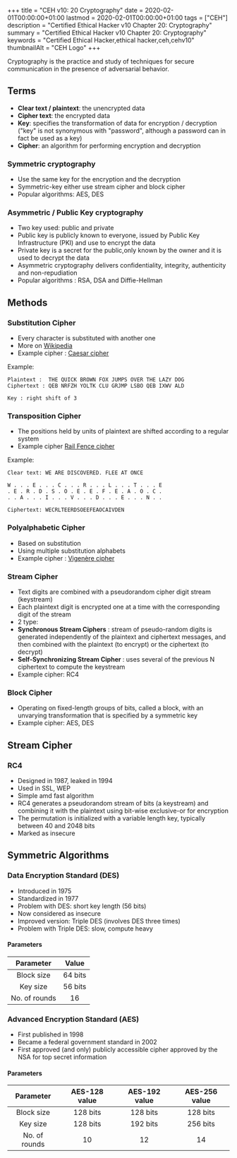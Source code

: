 +++
title = "CEH v10: 20 Cryptography"
date = 2020-02-01T00:00:00+01:00
lastmod = 2020-02-01T00:00:00+01:00
tags = ["CEH"]
description = "Certified Ethical Hacker v10 Chapter 20: Cryptography"
summary = "Certified Ethical Hacker v10 Chapter 20: Cryptography"
keywords = "Certified Ethical Hacker,ethical hacker,ceh,cehv10"
thumbnailAlt = "CEH Logo"
+++

Cryptography is the practice and study of techniques for secure communication in the presence of adversarial behavior.

## Terms

- **Clear text / plaintext**: the unencrypted data
- **Cipher text**: the encrypted data
- **Key**: specifies the transformation of data for encryption / decryption ("key" is not synonymous with "password", although a password can in fact be used as a key)
- **Cipher**: an algorithm for performing encryption and decryption

### Symmetric cryptography

- Use the same key for the encryption and the decryption
- Symmetric-key either use stream cipher and block cipher
- Popular algorithms: AES, DES

### Asymmetric / Public Key cryptography

- Two key used: public and private
- Public key is publicly known to everyone, issued by Public Key Infrastructure (PKI) and use to encrypt the data
- Private key is a secret for the public,only known by the owner and it is used to decrypt the data
- Asymmetric cryptography delivers confidentiality, integrity, authenticity and non-repudiation
- Popular algorithms : RSA, DSA and Diffie-Hellman

## Methods

### Substitution Cipher

- Every character is substituted with another one
- More on [Wikipedia](https://en.wikipedia.org/wiki/Substitution_cipher)
- Example cipher : [Caesar cipher](https://en.wikipedia.org/wiki/Caesar_cipher)

Example:

```text
Plaintext :  THE QUICK BROWN FOX JUMPS OVER THE LAZY DOG
Ciphertext : QEB NRFZH YOLTK CLU GRJMP LSBO QEB IXWV ALD

Key : right shift of 3 
```

### Transposition Cipher

- The positions held by units of plaintext are shifted according to a regular system
- Example cipher [Rail Fence cipher](https://en.wikipedia.org/wiki/Rail_fence)

Example:

```text
Clear text: WE ARE DISCOVERED. FLEE AT ONCE

W . . . E . . . C . . . R . . . L . . . T . . . E
. E . R . D . S . O . E . E . F . E . A . O . C .
. . A . . . I . . . V . . . D . . . E . . . N . .

Ciphertext: WECRLTEERDSOEEFEAOCAIVDEN
```

### Polyalphabetic Cipher

- Based on substitution
- Using multiple substitution alphabets
- Example cipher : [Vigenère cipher](https://en.wikipedia.org/wiki/Vigen%C3%A8re_cipher)

### Stream Cipher

- Text digits are combined with a pseudorandom cipher digit stream (keystream)
- Each plaintext digit is encrypted one at a time with the corresponding digit of the stream
- 2 type:
- **Synchronous Stream Ciphers** : stream of pseudo-random digits is generated independently of the plaintext and ciphertext 
messages, and then combined with the plaintext (to encrypt) or the ciphertext (to decrypt)
- **Self-Synchronizing Stream Cipher** : uses several of the previous N ciphertext to compute the keystream
- Example cipher: RC4

### Block Cipher

- Operating on fixed-length groups of bits, called a block, with an unvarying transformation that is specified by a symmetric key
- Example cipher: AES, DES

## Stream Cipher

### RC4

- Designed in 1987, leaked in 1994
- Used in SSL, WEP
- Simple amd fast algorithm
- RC4 generates a pseudorandom stream of bits (a keystream) and combining it with the plaintext using bit-wise exclusive-or for 
encryption
- The permutation is initialized with a variable length key, typically between 40 and 2048 bits
- Marked as insecure

## Symmetric Algorithms

### Data Encryption Standard (DES)

- Introduced in 1975
- Standardized in 1977
- Problem with DES: short key length (56 bits)
- Now considered as insecure
- Improved version: Triple DES (involves DES three times)
- Problem with Triple DES: slow, compute heavy

#### Parameters

|   Parameter       |   Value  |
|:-----------------:|:--------:|
|   Block size      | 64 bits  |
|   Key size        | 56 bits  |
|   No. of rounds   |    16    |


### Advanced Encryption Standard (AES)

- First published in 1998
- Became a federal government standard in 2002
- First approved (and only) publicly accessible cipher approved by the NSA for top secret information

#### Parameters

|      Parameter    |    AES-128 value   |    AES-192 value  |    AES-256 value   |
|:-----------------:|:------------------:|:-----------------:|:------------------:|
|    Block size     |      128 bits      |      128 bits     |      128 bits      |
|    Key size       |      128 bits      |      192 bits     |      256 bits      |
|   No. of rounds   |         10         |       12          |         14         |
